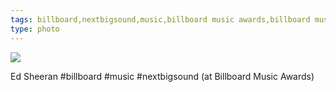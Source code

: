 ```yaml
---
tags: billboard,nextbigsound,music,billboard music awards,billboard music awards 2013,bbma13,award shows,iphoneography,original content
type: photo
---
```

<img src="http://25.media.tumblr.com/0a3ca2abca3b4acb6ca3a2c38e8571c9/tumblr_mn2qtuuZT41rdkc0do1_1280.jpg" />

Ed Sheeran #billboard #music #nextbigsound  (at Billboard Music Awards)
